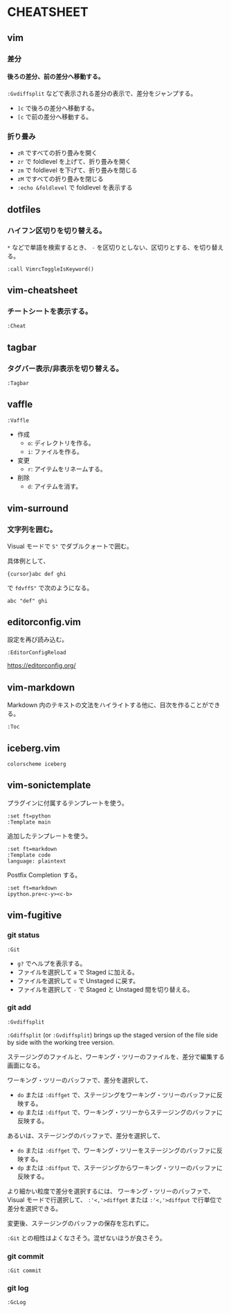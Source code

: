# CHEATSHEET

## vim

### 差分

#### 後ろの差分、前の差分へ移動する。

`:Gvdiffsplit` などで表示される差分の表示で、差分をジャンプする。

- `]c` で後ろの差分へ移動する。
- `[c` で前の差分へ移動する。

### 折り畳み

- `zR` ですべての折り畳みを開く
- `zr` で foldlevel を上げて、折り畳みを開く
- `zm` で foldlevel を下げて、折り畳みを閉じる
- `zM` ですべての折り畳みを閉じる
- `:echo &foldlevel` で foldlevel を表示する

## dotfiles

### ハイフン区切りを切り替える。

`*` などで単語を検索するとき、
`-` を区切りとしない、区切りとする、を切り替える。

```vim
:call VimrcToggleIsKeyword()
```

## vim-cheatsheet

### チートシートを表示する。

```vim
:Cheat
```

## tagbar

### タグバー表示/非表示を切り替える。

```vim
:Tagbar
```

## vaffle

```vim
:Vaffle
```

- 作成
    - `o`: ディレクトリを作る。
    - `i`: ファイルを作る。
- 変更
    - `r`: アイテムをリネームする。
- 削除
    - `d`: アイテムを消す。

## vim-surround

### 文字列を囲む。

Visual モードで `S"` でダブルクォートで囲む。

具体例として、

```text
{cursor}abc def ghi
```

で `fdvffS"` で次のようになる。

```text
abc "def" ghi
```

## editorconfig.vim

設定を再び読み込む。

```vim
:EditorConfigReload
```

https://editorconfig.org/

## vim-markdown

Markdown 内のテキストの文法をハイライトする他に、目次を作ることができる。

```vim
:Toc
```

## iceberg.vim

```vim
colorscheme iceberg
```

## vim-sonictemplate

プラグインに付属するテンプレートを使う。

```vim
:set ft=python
:Template main
```

追加したテンプレートを使う。

```vim
:set ft=markdown
:Template code
language: plaintext
```

Postfix Completion する。

```vim
:set ft=markdown
ipython.pre<c-y><c-b>
```

## vim-fugitive

### git status

```vim
:Git
```

- `g?` でヘルプを表示する。
- ファイルを選択して `a` で Staged に加える。
- ファイルを選択して `u` で Unstaged に戻す。
- ファイルを選択して `-` で Staged と Unstaged 間を切り替える。

### git add

```vim
:Gvdiffsplit
```

`:Gdiffsplit` (or `:Gvdiffsplit`) brings up the staged version of the file side by side with the working tree version.

ステージングのファイルと、ワーキング・ツリーのファイルを、差分で編集する画面になる。

ワーキング・ツリーのバッファで、差分を選択して、

- `do` または `:diffget` で、ステージングをワーキング・ツリーのバッファに反映する。
- `dp` または `:diffput` で、ワーキング・ツリーからステージングのバッファに反映する。

あるいは、ステージングのバッファで、差分を選択して、

- `do` または `:diffget` で、ワーキング・ツリーをステージングのバッファに反映する。
- `dp` または `:diffput` で、ステージングからワーキング・ツリーのバッファに反映する。

より細かい粒度で差分を選択するには、
ワーキング・ツリーのバッファで、Visual モードで行選択して、
`:'<,'>diffget` または `:'<,'>diffput` で行単位で差分を選択できる。

変更後、ステージングのバッファの保存を忘れずに。

`:Git` との相性はよくなさそう。混ぜないほうが良さそう。

### git commit

```vim
:Git commit
```

### git log

```vim
:GcLog
```
